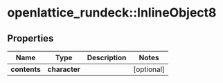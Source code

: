 # openlattice_rundeck::InlineObject8

## Properties
Name | Type | Description | Notes
------------ | ------------- | ------------- | -------------
**contents** | **character** |  | [optional] 



